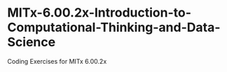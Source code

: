 # MITx-6.00.2x-Introduction-to-Computational-Thinking-and-Data-Science
Coding Exercises for MITx 6.00.2x

